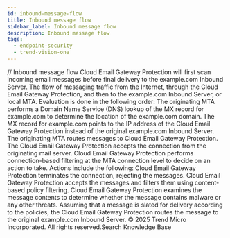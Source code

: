 ```yaml
---
id: inbound-message-flow
title: Inbound message flow
sidebar_label: Inbound message flow
description: Inbound message flow
tags:
  - endpoint-security
  - trend-vision-one
---
```


/*<![CDATA[*/ $('#title').html($('meta[name=map-description]').attr('content')); /*]]>*/ Inbound message flow Cloud Email Gateway Protection will first scan incoming email messages before final delivery to the example.com Inbound Server. The flow of messaging traffic from the Internet, through the Cloud Email Gateway Protection, and then to the example.com Inbound Server, or local MTA. Evaluation is done in the following order: The originating MTA performs a Domain Name Service (DNS) lookup of the MX record for example.com to determine the location of the example.com domain. The MX record for example.com points to the IP address of the Cloud Email Gateway Protection instead of the original example.com Inbound Server. The originating MTA routes messages to Cloud Email Gateway Protection. The Cloud Email Gateway Protection accepts the connection from the originating mail server. Cloud Email Gateway Protection performs connection-based filtering at the MTA connection level to decide on an action to take. Actions include the following: Cloud Email Gateway Protection terminates the connection, rejecting the messages. Cloud Email Gateway Protection accepts the messages and filters them using content-based policy filtering. Cloud Email Gateway Protection examines the message contents to determine whether the message contains malware or any other threats. Assuming that a message is slated for delivery according to the policies, the Cloud Email Gateway Protection routes the message to the original example.com Inbound Server. © 2025 Trend Micro Incorporated. All rights reserved.Search Knowledge Base